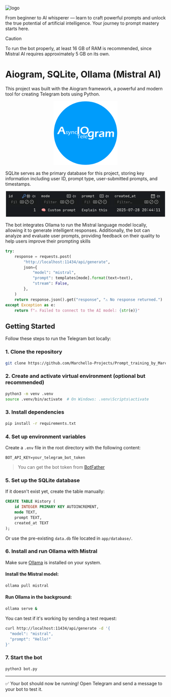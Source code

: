 ![logo](./app/imgs/202507282312.gif)

From beginner to AI whisperer — learn to craft powerful prompts and unlock the true potential of artificial intelligence. Your journey to prompt mastery starts here.

> [!CAUTION]
> To run the bot properly, at least 16 GB of RAM is recommended, since Mistral AI requires approximately 5 GB on its own.

# Aiogram, SQLite, Ollama (Mistral AI)

This project was built with the Aiogram framework, a powerful and modern tool for creating Telegram bots using Python.

<p align="center"><img src="./app/imgs/logo.webp" width="200" /></p>

SQLite serves as the primary database for this project, storing key information including user ID, prompt type, user-submitted prompts, and timestamps.

<p align="center"><img src="./app/imgs/Screenshot%20From%202025-07-28%2023-44-50.png" width="500" /></p>

The bot integrates Ollama to run the Mistral language model locally, allowing it to generate intelligent responses. Additionally, the bot can analyze and evaluate user prompts, providing feedback on their quality to help users improve their prompting skills

```python
try:
    response = requests.post(
        "http://localhost:11434/api/generate",
        json={
            "model": "mistral",
            "prompt": templates[mode].format(text=text),
            "stream": False,
        },
    )
    return response.json().get("response", "⚠️ No response returned.")
except Exception as e:
    return f"⚠️ Failed to connect to the AI model: {str(e)}"
```

## Getting Started

Follow these steps to run the Telegram bot locally:

### 1. Clone the repository

```bash
git clone https://github.com/Marchello-Projects/Prompt_training_by_Marchello
```

### 2. Create and activate virtual environment (optional but recommended)

```bash
python3 -m venv .venv
source .venv/bin/activate  # On Windows: .venv\Scripts\activate
```

### 3. Install dependencies

```bash
pip install -r requirements.txt
```

### 4. Set up environment variables

Create a `.env` file in the root directory with the following content:

```env
BOT_API_KEY=your_telegram_bot_token
```

> You can get the bot token from [BotFather](https://t.me/BotFather)

### 5. Set up the SQLite database

If it doesn't exist yet, create the table manually:

```sql
CREATE TABLE History (
    id INTEGER PRIMARY KEY AUTOINCREMENT,
    mode TEXT,
    prompt TEXT,
    created_at TEXT
);
```

Or use the pre-existing `data.db` file located in `app/database/`.

### 6. Install and run Ollama with Mistral

Make sure [Ollama](https://ollama.com) is installed on your system.

#### Install the Mistral model:

```bash
ollama pull mistral
```

#### Run Ollama in the background:

```bash
ollama serve &
```

You can test if it's working by sending a test request:

```bash
curl http://localhost:11434/api/generate -d '{
  "model": "mistral",
  "prompt": "Hello!"
}'
```

### 7. Start the bot

```bash
python3 bot.py
```

---

✅ Your bot should now be running! Open Telegram and send a message to your bot to test it.
